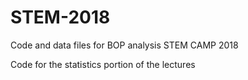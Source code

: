 # STEM-2018

Code and data files for BOP analysis STEM CAMP 2018

Code for the statistics portion of the lectures
